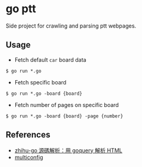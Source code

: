 # go ptt 

Side project for crawling and parsing ptt webpages.

## Usage

- Fetch default `car` board data

```
$ go run *.go
```

- Fetch specific board

```
$ go run *.go -board {board}
```

- Fetch number of pages on specific board

```
$ go run *.go -board {board} -page {number}
```

## References
- [zhihu-go 源碼解析：用 goquery 解析 HTML](http://liyangliang.me/posts/2016/03/zhihu-go-insight-parsing-html-with-goquery/)
- [multiconfig](https://github.com/koding/multiconfig)
